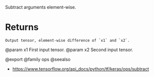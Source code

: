 Subtract arguments element-wise.

# Returns
    Output tensor, element-wise difference of `x1` and `x2`.

@param x1 First input tensor.
@param x2 Second input tensor.

@export
@family ops
@seealso
+ <https://www.tensorflow.org/api_docs/python/tf/keras/ops/subtract>
